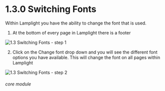 # 1.3.0 Switching Fonts

Within Lamplight you have the ability to change the font that is used.

1. At the bottom of every page in Lamplight there is a footer

![1.3 Switching Fonts - step 1](1.3_Switching_Fonts_im_1.png)

2. Click on the Change font drop down and you will see the different font options you have available. This will change the font on all pages within Lamplight

![1.3 Switching Fonts - step 2](1.3_Switching_Fonts_im_2.png)


###### core module
